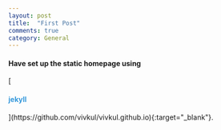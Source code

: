 ```yaml
---
layout: post
title:  "First Post"
comments: true
category: General
---
```


<h4>Have set up the static homepage using</h4> [<font color="#3498DB"><h4>jekyll</h4></font>](https://github.com/vivkul/vivkul.github.io){:target="_blank"}.
